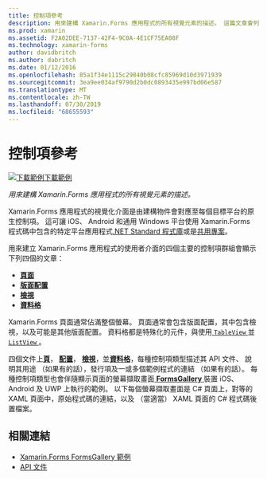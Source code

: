 ```yaml
---
title: 控制項參考
description: 用來建構 Xamarin.Forms 應用程式的所有視覺元素的描述。 這篇文章會列出組成 Xamarin.Forms 應用程式的使用者介面的控制項群組。
ms.prod: xamarin
ms.assetid: F2A02DEE-7137-42F4-9C0A-4E1CF75EA08F
ms.technology: xamarin-forms
author: davidbritch
ms.author: dabritch
ms.date: 01/12/2016
ms.openlocfilehash: 85a1f34e1115c29840b08cfc85969d10d3971939
ms.sourcegitcommit: 3ea9ee034af9790d2b0dc0893435e997bd06e587
ms.translationtype: MT
ms.contentlocale: zh-TW
ms.lasthandoff: 07/30/2019
ms.locfileid: "68655593"
---
```

# <a name="controls-reference"></a>控制項參考

[![下載範例](~/media/shared/download.png)下載範例](https://docs.microsoft.com/en-us/samples/xamarin/xamarin-forms-samples/formsgallery/)

_用來建構 Xamarin.Forms 應用程式的所有視覺元素的描述。_

Xamarin.Forms 應用程式的視覺化介面是由建構物件會對應至每個目標平台的原生控制項。 這可讓 iOS、 Android 和通用 Windows 平台使用 Xamarin.Forms 程式碼中包含的特定平台應用程式[.NET Standard 程式庫](~/cross-platform/app-fundamentals/net-standard.md)或是[共用專案](~/cross-platform/app-fundamentals/shared-projects.md)。

用來建立 Xamarin.Forms 應用程式的使用者介面的四個主要的控制項群組會顯示下列四個的文章：

- [**頁面**](pages.md)
- [**版面配置**](layouts.md)
- [**檢視**](views.md)
- [**資料格**](cells.md)

Xamarin.Forms 頁面通常佔滿整個螢幕。 頁面通常會包含版面配置，其中包含檢視，以及可能是其他版面配置。 資料格都是特殊化的元件，與使用[ `TableView` ](views.md#tableView)並[ `ListView` ](views.md#listView)。

四個文件上[**頁**](pages.md)， [**配置**](layouts.md)， [**檢視**](views.md)，並[**資料格**](cells.md)，每種控制項類型描述其 API 文件、 說明其用途 （如果有的話），發行項及一或多個範例程式的連結 （如果有的話）。 每種控制項類型也會伴隨顯示頁面的螢幕擷取畫面[ **FormsGallery** ](https://docs.microsoft.com/samples/xamarin/xamarin-forms-samples/formsgallery)裝置 iOS、 Android 及 UWP 上執行的範例。 以下每個螢幕擷取畫面是 C# 頁面上，對等的 XAML 頁面中，原始程式碼的連結，以及 （當適當） XAML 頁面的 C# 程式碼後置檔案。

## <a name="related-links"></a>相關連結

- [Xamarin.Forms FormsGallery 範例](https://docs.microsoft.com/samples/xamarin/xamarin-forms-samples/formsgallery)
- [API 文件](https://docs.microsoft.com/dotnet/api/xamarin.forms?view=xamarin-forms)
